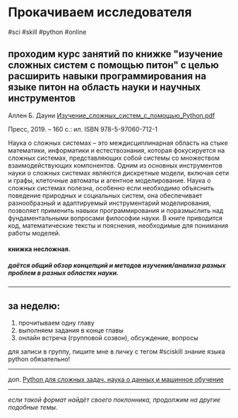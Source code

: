 
# Прокачиваем исследователя

#sci #skill #python #online


## **проходим курс занятий по книжке "изучение сложных систем с помощью питон"** с целью расширить навыки программирования на языке питон на область науки и научных инструментов

Аллен Б. Дауни [Изучение_сложных_систем_с_помощью_Python.pdf](https://t.me/mediagroup39/123/126)

Пресс, 2019. – 160 с.: ил.
ISBN 978-5-97060-712-1

Наука о сложных системах – это междисциплинарная область на стыке математики, информатики и естествознания, которая фокусируется на сложных системах, представляющих собой системы со множеством взаимодействующих компонентов.
Одним из основных инструментов науки о сложных системах являются дискретные модели, включая сети и графы, клеточные автоматы и агентное моделирование.
Наука о сложных системах полезна, особенно если необходимо объяснить поведение
природных и социальных систем, она обеспечивает разнообразный и адаптируемый инструментарий моделирования, позволяет применить навыки программирования и поразмыслить над фундаментальными вопросами философии науки. В книге приводится код, математические тексты и пояснения, необходимые для понимания работы моделей.

#### книжка несложная. 
##### даётся общий обзор концепций и методов изучения/анализа разных проблем в разных областях науки.

---

## за неделю:
1. прочитываем одну главу
2. выполняем задания в конце главы
3. онлайн встреча (групповой созвон), обсуждение, вопросы

для записи в группу, пишите мне в личку с тегом #sciskill
знание языка python обязательно!

---

доп. [Python для сложных задач. наука о данных и машинное обучение](Python_для_сложных_задач_наука_о_данных_и_машинное_обучение_PDFDrive.pdf)

---

*если такой формат найдёт своего поклонника, продолжим на другие подобные темы.*
